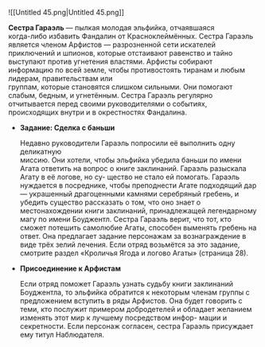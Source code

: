 ![[Untitled 45.png|Untitled 45.png]]

**Сестра Гараэль** — пылкая молодая эльфийка, отчаявшаяся  
когда-либо избавить Фандалин от Красноклеймённых. Сестра Гараэль является членом Арфистов — разрозненной сети искателей приключений и шпионов, которые отстаивают равенство и тайно выступают против угнетения властями. Арфисты собирают информацию по всей земле, чтобы противостоять тиранам и любым лидерам, правительствам или  
группам, которые становятся слишком сильными. Они помогают слабым, бедным, и угнетённым. Сестра Гараэль регулярно отчитывается перед своими руководителями о событиях, происходящих внутри и в окрестностях Фандалина.  

- **Задание: Сделка с баньши**
    
    Недавно руководители Гараэль попросили её выполнить одну деликатную  
    миссию. Они хотели, чтобы эльфийка убедила баньши по имени Агата ответить на вопрос о книге заклинаний. Гараэль разыскала Агату в её логове, но су- щество не стало ей помогать. Гараэль нуждается в посреднике, чтобы преподнести Агате подходящий дар — украшенный драгоценными камнями серебряный гребень, и убедить существо рассказать о том, что оно знает о местонахождении книги заклинаний, принадлежащей легендарному магу по имени Боуджентл. Сестра Гараэль верит, что тот, кто сможет потешить самолюбие Агаты, способен выменять гребень на ответ. Она предлагает задание персонажам за вознаграждение в виде трёх зелий лечения. Если отряд возьмётся за это задание, смотрите раздел «Кроличья Ягода и логово Агаты» (страница 28).  
    
- **Присоединение к Арфистам**
    
    Если отряд поможет Гараэль узнать судьбу книги заклинаний Боуджентла, то эльфийка обратится к некоторым членам группы с предложением вступить в ряды Арфистов. Она будет говорить с теми, кто послужит примером добродетелей и обладает желанием изменять этот мир к лучшему посредством инфор- мации и секретности. Если персонаж согласен, сестра Гараэль присуждает ему титул Наблюдателя.